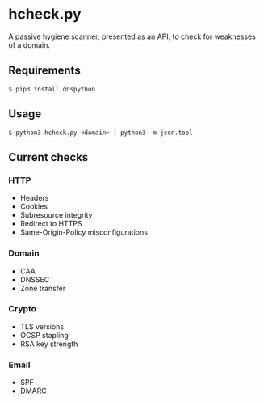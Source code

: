 # hcheck.py
A passive hygiene scanner, presented as an API, to check for weaknesses of a domain. 

## Requirements
```
$ pip3 install dnspython
```

## Usage
```
$ python3 hcheck.py <domain> | python3 -m json.tool
```

## Current checks
### HTTP 
* Headers
* Cookies
* Subresource integrity
* Redirect to HTTPS
* Same-Origin-Policy misconfigurations

### Domain
* CAA
* DNSSEC
* Zone transfer

### Crypto
* TLS versions
* OCSP stapling
* RSA key strength

### Email
* SPF
* DMARC
